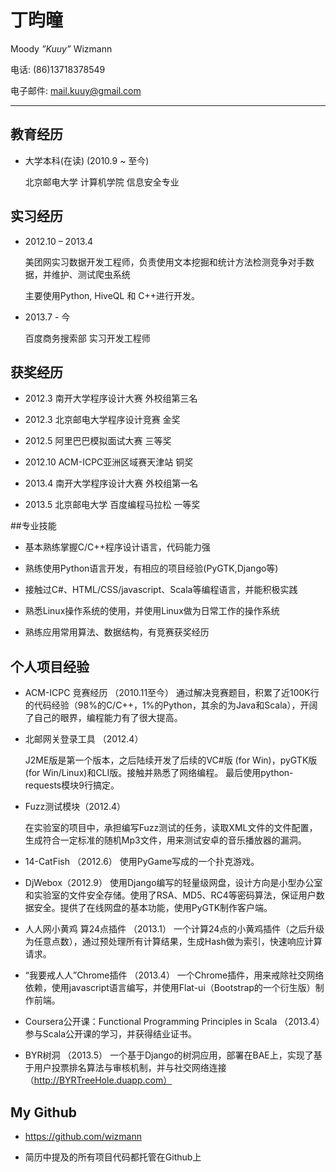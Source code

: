 # 丁昀曈
Moody _”Kuuy”_ Wizmann

电话: (86)13718378549

电子邮件: mail.kuuy@gmail.com

<hr />

## 教育经历

* 大学本科(在读) (2010.9 ~ 至今)
    
    北京邮电大学 计算机学院 信息安全专业

## 实习经历

* 2012.10 – 2013.4

    美团网实习数据开发工程师，负责使用文本挖掘和统计方法检测竞争对手数据，并维护、测试爬虫系统

    主要使用Python, HiveQL 和 C++进行开发。

* 2013.7 - 今

    百度商务搜索部 实习开发工程师

## 获奖经历

* 2012.3    南开大学程序设计大赛    外校组第三名 

* 2012.3    北京邮电大学程序设计竞赛  金奖

* 2012.5    阿里巴巴模拟面试大赛  三等奖

* 2012.10  ACM-ICPC亚洲区域赛天津站 铜奖

* 2013.4    南开大学程序设计大赛    外校组第一名

* 2013.5    北京邮电大学 百度编程马拉松   一等奖

##专业技能

* 基本熟练掌握C/C++程序设计语言，代码能力强

* 熟练使用Python语言开发，有相应的项目经验(PyGTK,Django等)

* 接触过C#、HTML/CSS/javascript、Scala等编程语言，并能积极实践

* 熟悉Linux操作系统的使用，并使用Linux做为日常工作的操作系统

* 熟练应用常用算法、数据结构，有竞赛获奖经历

## 个人项目经验

* ACM-ICPC 竞赛经历 （2010.11至今）
    通过解决竞赛题目，积累了近100K行的代码经验（98%的C/C++，1%的Python，其余的为Java和Scala），开阔了自己的眼界，编程能力有了很大提高。

* 北邮网关登录工具 （2012.4）
    
    J2ME版是第一个版本，之后陆续开发了后续的VC#版 (for Win)，pyGTK版(for Win/Linux)和CLI版。接触并熟悉了网络编程。
最后使用python-requests模块9行搞定。

* Fuzz测试模块（2012.4）

    在实验室的项目中，承担编写Fuzz测试的任务，读取XML文件的文件配置，生成符合一定标准的随机Mp3文件，用来测试安卓的音乐播放器的漏洞。

* 14-CatFish （2012.6）
    使用PyGame写成的一个扑克游戏。

* DjWebox（2012.9）
    使用Django编写的轻量级网盘，设计方向是小型办公室和实验室的文件安全存储。使用了RSA、MD5、RC4等密码算法，保证用户数据安全。提供了在线网盘的基本功能，使用PyGTK制作客户端。

* 人人网小黄鸡 算24点插件 （2013.1）
    一个计算24点的小黄鸡插件（之后升级为任意点数），通过预处理所有计算结果，生成Hash做为索引，快速响应计算请求。

* “我要戒人人”Chrome插件 （2013.4）
    一个Chrome插件，用来戒除社交网络依赖，使用javascript语言编写，并使用Flat-ui（Bootstrap的一个衍生版）制作前端。

* Coursera公开课：Functional Programming Principles in Scala （2013.4）
     参与Scala公开课的学习，并获得结业证书。

* BYR树洞 （2013.5）
    一个基于Django的树洞应用，部署在BAE上，实现了基于用户投票排名算法与审核机制，并与社交网络连接（http://BYRTreeHole.duapp.com）

## My Github

* https://github.com/wizmann

* 简历中提及的所有项目代码都托管在Github上

